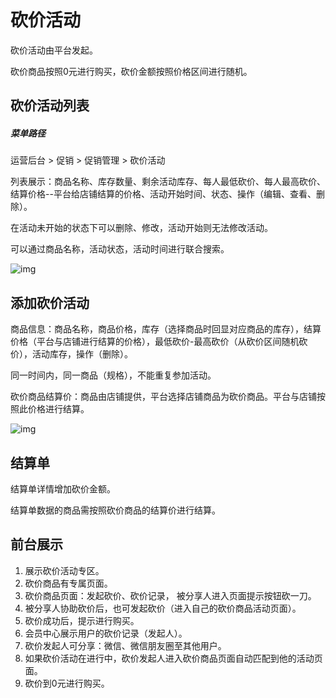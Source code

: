 # 砍价活动

砍价活动由平台发起。

砍价商品按照0元进行购买，砍价金额按照价格区间进行随机。

## 砍价活动列表

##### 菜单路径

运营后台 > 促销 > 促销管理 > 砍价活动

列表展示：商品名称、库存数量、剩余活动库存、每人最低砍价、每人最高砍价、结算价格--平台给店铺结算的价格、活动开始时间、状态、操作（编辑、查看、删除）。

在活动未开始的状态下可以删除、修改，活动开始则无法修改活动。

可以通过商品名称，活动状态，活动时间进行联合搜索。

![img](https://docs.sellwell.cn/help/images/%E7%A0%8D%E4%BB%B7%E6%B4%BB%E5%8A%A8.png)

## 添加砍价活动

商品信息：商品名称，商品价格，库存（选择商品时回显对应商品的库存），结算价格（平台与店铺进行结算的价格），最低砍价-最高砍价（从砍价区间随机砍价），活动库存，操作（删除）。

同一时间内，同一商品（规格），不能重复参加活动。

砍价商品结算价：商品由店铺提供，平台选择店铺商品为砍价商品。平台与店铺按照此价格进行结算。

![img](https://docs.sellwell.cn/help/images/%E6%B7%BB%E5%8A%A0%E7%A0%8D%E4%BB%B7%E6%B4%BB%E5%8A%A8.png)

## 结算单

结算单详情增加砍价金额。

结算单数据的商品需按照砍价商品的结算价进行结算。

## 前台展示

1. 展示砍价活动专区。
2. 砍价商品有专属页面。
3. 砍价商品页面：发起砍价、砍价记录， 被分享人进入页面提示按钮砍一刀。
4. 被分享人协助砍价后，也可发起砍价（进入自己的砍价商品活动页面）。
5. 砍价成功后，提示进行购买。
6. 会员中心展示用户的砍价记录（发起人）。
7. 砍价发起人可分享：微信、微信朋友圈至其他用户。
8. 如果砍价活动在进行中，砍价发起人进入砍价商品页面自动匹配到他的活动页面。
9. 砍价到0元进行购买。